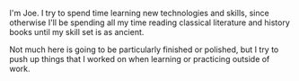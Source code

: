 I'm Joe. I try to spend time learning new technologies and skills, since otherwise I'll be 
spending all my time reading classical literature and history books until my skill set is as ancient.

Not much here is going to be particularly finished or polished, but I try to push up things that I worked 
on when learning or practicing outside of work.
